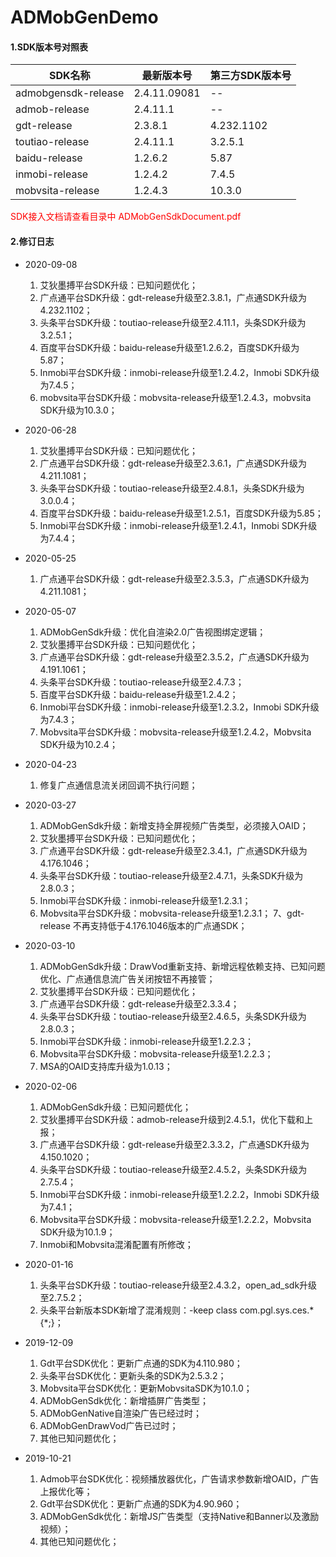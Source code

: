 # ADMobGenDemo

#### 1.SDK版本号对照表

| SDK名称             | 最新版本号  | 第三方SDK版本号 |
| ------------------- | ----------- | ------------ |
| admobgensdk-release | 2.4.11.09081 | -- |
| admob-release       | 2.4.11.1 | --     |
| gdt-release         | 2.3.8.1   | 4.232.1102 |
| toutiao-release     | 2.4.11.1   | 3.2.5.1 |
| baidu-release       | 1.2.6.2   | 5.87   |
| inmobi-release      | 1.2.4.2   | 7.4.5   |
| mobvsita-release    | 1.2.4.3   | 10.3.0  |

<font color=#ff0000>SDK接入文档请查看目录中 ADMobGenSdkDocument.pdf </font>

#### 2.修订日志
* 2020-09-08
  1. 艾狄墨搏平台SDK升级：已知问题优化；
  2. 广点通平台SDK升级：gdt-release升级至2.3.8.1，广点通SDK升级为4.232.1102；
  3. 头条平台SDK升级：toutiao-release升级至2.4.11.1，头条SDK升级为3.2.5.1；
  4. 百度平台SDK升级：baidu-release升级至1.2.6.2，百度SDK升级为5.87；
  5. Inmobi平台SDK升级：inmobi-release升级至1.2.4.2，Inmobi SDK升级为7.4.5；
  6. mobvsita平台SDK升级：mobvsita-release升级至1.2.4.3，mobvsita SDK升级为10.3.0；

* 2020-06-28
  1. 艾狄墨搏平台SDK升级：已知问题优化；
  2. 广点通平台SDK升级：gdt-release升级至2.3.6.1，广点通SDK升级为4.211.1081；
  3. 头条平台SDK升级：toutiao-release升级至2.4.8.1，头条SDK升级为3.0.0.4；
  4. 百度平台SDK升级：baidu-release升级至1.2.5.1，百度SDK升级为5.85；
  5. Inmobi平台SDK升级：inmobi-release升级至1.2.4.1，Inmobi SDK升级为7.4.4；

* 2020-05-25
  1. 广点通平台SDK升级：gdt-release升级至2.3.5.3，广点通SDK升级为4.211.1081；

* 2020-05-07
  1. ADMobGenSdk升级：优化自渲染2.0广告视图绑定逻辑；
  2. 艾狄墨搏平台SDK升级：已知问题优化；
  3. 广点通平台SDK升级：gdt-release升级至2.3.5.2，广点通SDK升级为4.191.1061；
  4. 头条平台SDK升级：toutiao-release升级至2.4.7.3；
  5. 百度平台SDK升级：baidu-release升级至1.2.4.2；
  5. Inmobi平台SDK升级：inmobi-release升级至1.2.3.2，Inmobi SDK升级为7.4.3；
  6. Mobvsita平台SDK升级：mobvsita-release升级至1.2.4.2，Mobvsita SDK升级为10.2.4；

* 2020-04-23
  1. 修复广点通信息流关闭回调不执行问题；

* 2020-03-27
  1. ADMobGenSdk升级：新增支持全屏视频广告类型，必须接入OAID；
  2. 艾狄墨搏平台SDK升级：已知问题优化；
  3. 广点通平台SDK升级：gdt-release升级至2.3.4.1，广点通SDK升级为4.176.1046；
  4. 头条平台SDK升级：toutiao-release升级至2.4.7.1，头条SDK升级为2.8.0.3；
  5. Inmobi平台SDK升级：inmobi-release升级至1.2.3.1；
  6. Mobvsita平台SDK升级：mobvsita-release升级至1.2.3.1；
  7、gdt-release 不再支持低于4.176.1046版本的广点通SDK；

* 2020-03-10
  
  1. ADMobGenSdk升级：DrawVod重新支持、新增远程依赖支持、已知问题优化、广点通信息流广告关闭按钮不再接管；
  2. 艾狄墨搏平台SDK升级：已知问题优化；
  3. 广点通平台SDK升级：gdt-release升级至2.3.3.4；
  4. 头条平台SDK升级：toutiao-release升级至2.4.6.5，头条SDK升级为2.8.0.3；
  5. Inmobi平台SDK升级：inmobi-release升级至1.2.2.3；
  6. Mobvsita平台SDK升级：mobvsita-release升级至1.2.2.3；
  7. MSA的OAID支持库升级为1.0.13；
  
* 2020-02-06
  
  1. ADMobGenSdk升级：已知问题优化；
  2. 艾狄墨搏平台SDK升级：admob-release升级到2.4.5.1，优化下载和上报；
  3. 广点通平台SDK升级：gdt-release升级至2.3.3.2，广点通SDK升级为4.150.1020；
  4. 头条平台SDK升级：toutiao-release升级至2.4.5.2，头条SDK升级为2.7.5.4；
  5. Inmobi平台SDK升级：inmobi-release升级至1.2.2.2，Inmobi SDK升级为7.4.1；
  6. Mobvsita平台SDK升级：mobvsita-release升级至1.2.2.2，Mobvsita SDK升级为10.1.9；
  7. Inmobi和Mobvsita混淆配置有所修改；
  
* 2020-01-16
  
  1. 头条平台SDK升级：toutiao-release升级至2.4.3.2，open_ad_sdk升级至2.7.5.2；
  2. 头条平台新版本SDK新增了混淆规则：-keep class com.pgl.sys.ces.* {*;}；
  
* 2019-12-09
  
  1. Gdt平台SDK优化：更新广点通的SDK为4.110.980；
  2. 头条平台SDK优化：更新头条的SDK为2.5.3.2；
  3. Mobvsita平台SDK优化：更新MobvsitaSDK为10.1.0；
  4. ADMobGenSdk优化：新增插屏广告类型；
  5. ADMobGenNative自渲染广告已经过时；
  6. ADMobGenDrawVod广告已过时；
  7. 其他已知问题优化；
  
* 2019-10-21
  
  1. Admob平台SDK优化：视频播放器优化，广告请求参数新增OAID，广告上报优化等；
  2. Gdt平台SDK优化：更新广点通的SDK为4.90.960；
  3. ADMobGenSdk优化：新增JS广告类型（支持Native和Banner以及激励视频）；
  4. 其他已知问题优化；

  
